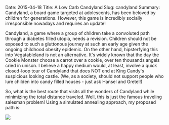Date: 2015-04-18
Title: A Low Carb Candyland
Slug: candyland
Summary: Candyland, a board game targeted at adolescents, has been beloved by children for generations.  However, this game is incredibly socially irresponsible nowadays and requires an update!
 
Candyland, a game where a group of children take a convoluted path through a diabetes filled utopia, needs a revision.
Children should not be exposed to such a gluttonous journey at such an early age given the ongoing childhood obesity epidemic.
On the other hand, hipsterfying this into Vegatableland is not an alternative.  It's widely known that the day the Cookie Monster
choose a carrot over a cookie, over ten thousands angels cried in unison.  I believe a happy medium would, at least,
involve a quick closed-loop tour of Candyland that does NOT end at King Candy's suspicious looking castle.
(We, as a society, should not support people who lure childen into candy filled houses - just ask Hansel and Gretel!)

So, what is the best route that visits all the wonders of Candyland while minimizing the total distance traveled. Well,
this is just the famous traveling salesman problem! Using a simulated annealing approach, my proposed path is:

<img src="/assets/candyland/candyland.png" style='margin-top:10px;display:block;margin:auto;'>
